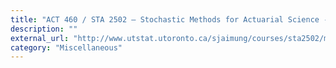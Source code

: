 ```yaml
---
title: "ACT 460 / STA 2502 – Stochastic Methods for Actuarial Science - University of Toronto"
description: ""
external_url: "http://www.utstat.utoronto.ca/sjaimung/courses/sta2502/main.htm"
category: "Miscellaneous"
---
```

